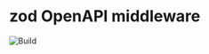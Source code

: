 # zod OpenAPI middleware

![Build](https://github.com/h4ctar/zod-openapi-middleware/actions/workflows/build.yml/badge.svg)
